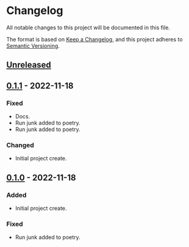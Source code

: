 # Changelog
All notable changes to this project will be documented in this file.

The format is based on [Keep a Changelog](https://keepachangelog.com/en/1.0.0/),
and this project adheres to [Semantic Versioning](https://semver.org/spec/v2.0.0.html).

## [Unreleased]

## [0.1.1] - 2022-11-18
### Fixed
- Docs.
- Run junk added to poetry.
- Run junk added to poetry.

### Changed
- Initial project create.

## [0.1.0] - 2022-11-18
### Added
- Initial project create.

### Fixed
- Run junk added to poetry.

[Unreleased]: https://github.com/OpenTransitTools/yaml-json-tools/compare/0.1.1...HEAD
[0.1.1]: https://github.com/OpenTransitTools/yaml-json-tools/compare/0.1.0...0.1.1
[0.1.0]: https://github.com/OpenTransitTools/yaml-json-tools/releases/tag/0.1.0
